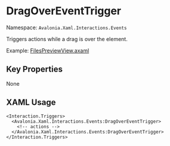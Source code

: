 # DragOverEventTrigger

Namespace: `Avalonia.Xaml.Interactions.Events`

Triggers actions while a drag is over the element.

Example: [FilesPreviewView.axaml](samples/BehaviorsTestApplication/Views/Pages/FilesPreviewView.axaml)

## Key Properties
None

## XAML Usage
```xaml
<Interaction.Triggers>
  <Avalonia.Xaml.Interactions.Events:DragOverEventTrigger>
    <!-- actions -->
  </Avalonia.Xaml.Interactions.Events:DragOverEventTrigger>
</Interaction.Triggers>
```
